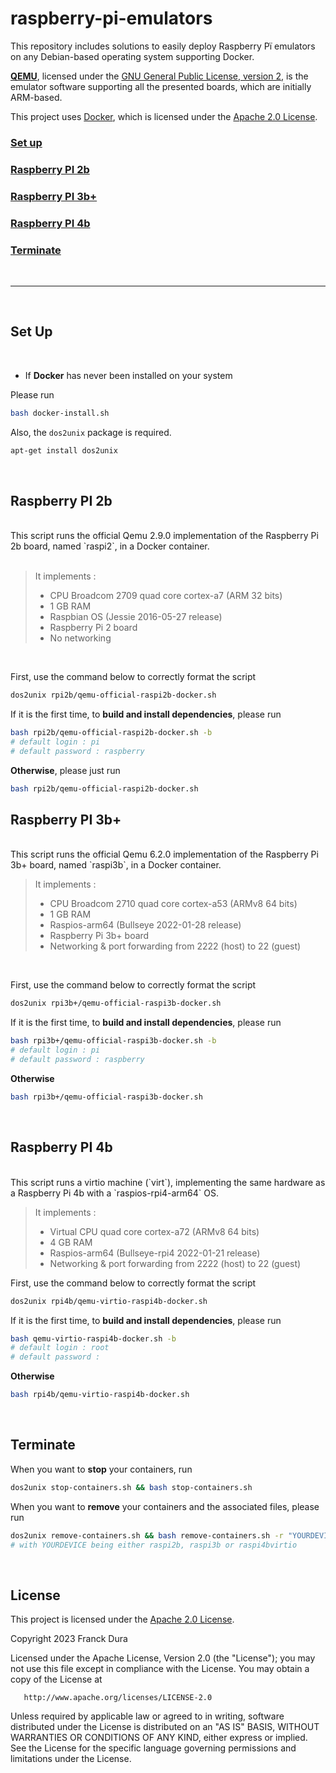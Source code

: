 # raspberry-pi-emulators
This repository includes solutions to easily deploy Raspberry Pï emulators on any Debian-based operating system supporting Docker.

[**QEMU**]("https://github.com/qemu/qemu"), licensed under the [GNU General
Public License, version 2]("https://github.com/qemu/qemu/blob/master/COPYING"), is the emulator software supporting all the presented boards, which are initially ARM-based. 

This project uses [Docker]("https://github.com/docker/docker-ce-packaging"), which is licensed under the [Apache 2.0 License]("https://github.com/docker/docker-ce-packaging/blob/master/LICENSE").

### **[Set up](#setup)**<br>
### **[Raspberry PI 2b](#rpi2b)**<br>
### **[Raspberry PI 3b+](#rpi3b)**<br>
### **[Raspberry PI 4b](#rpi4b)**<br>
### **[Terminate](#terminate)**<br>


<br>

---

<br>


## <a id="setup"></a>**Set Up**

<br>

- If **Docker** has never been installed on your system

Please run


```Bash
bash docker-install.sh
```

Also, the `dos2unix` package is required.

```Bash
apt-get install dos2unix
```



<br>

## <a id="rpi2b"></a>**Raspberry PI 2b**
<br>
This script runs the official Qemu 2.9.0 implementation of the Raspberry Pi 2b board, named `raspi2`, in a Docker container.
<br><br>

> It implements :
> - CPU Broadcom 2709 quad core cortex-a7 (ARM 32 bits)
> - 1 GB RAM
> - Raspbian OS (Jessie 2016-05-27 release)
> - Raspberry Pi 2 board
> - No networking

<br>


First, use the command below to correctly format the script

```bash
dos2unix rpi2b/qemu-official-raspi2b-docker.sh
```
If it is the first time, to **build and install dependencies**, please run
```bash
bash rpi2b/qemu-official-raspi2b-docker.sh -b
# default login : pi
# default password : raspberry
```
**Otherwise**, please just run
```bash
bash rpi2b/qemu-official-raspi2b-docker.sh
``` 

## <a id="rpi3b"></a>**Raspberry PI 3b+**
<br>
This script runs the official Qemu 6.2.0 implementation of the Raspberry Pi 3b+ board, named `raspi3b`, in a Docker container.

<br>

> It implements :
> - CPU Broadcom 2710 quad core cortex-a53 (ARMv8 64 bits)
> - 1 GB RAM
> - Raspios-arm64 (Bullseye 2022-01-28 release)
> - Raspberry Pi 3b+ board
> - Networking & port forwarding from 2222 (host) to 22 (guest)


<br>

First, use the command below to correctly format the script 
```bash
dos2unix rpi3b+/qemu-official-raspi3b-docker.sh
```
If it is the first time, to **build and install dependencies**, please run
```bash
bash rpi3b+/qemu-official-raspi3b-docker.sh -b
# default login : pi
# default password : raspberry
```
**Otherwise** 
```bash
bash rpi3b+/qemu-official-raspi3b-docker.sh
``` 

<br>

## <a id="rpi4b"></a>**Raspberry PI 4b**
<br>
This script runs a virtio machine (`virt`), implementing the same hardware as a Raspberry Pi 4b with a `raspios-rpi4-arm64` OS.

<br>

> It implements :
> - Virtual CPU quad core cortex-a72 (ARMv8 64 bits)
> - 4 GB RAM
> - Raspios-arm64 (Bullseye-rpi4 2022-01-21 release)
> - Networking & port forwarding from 2222 (host) to 22 (guest)

First, use the command below to correctly format the script 
```bash
dos2unix rpi4b/qemu-virtio-raspi4b-docker.sh
```
If it is the first time, to **build and install dependencies**, please run
```bash
bash qemu-virtio-raspi4b-docker.sh -b
# default login : root
# default password : 
```
**Otherwise** 
```bash
bash rpi4b/qemu-virtio-raspi4b-docker.sh
``` 
<br>

## <a id="terminate"></a>**Terminate**

When you want to **stop** your containers, run
```bash
dos2unix stop-containers.sh && bash stop-containers.sh
```

When you want to **remove** your containers and the associated files, please run
```bash
dos2unix remove-containers.sh && bash remove-containers.sh -r "YOURDEVICE"
# with YOURDEVICE being either raspi2b, raspi3b or raspi4bvirtio
```

<br>

## **License**
This project is licensed under the [Apache 2.0 License](https://www.apache.org/licenses/LICENSE-2.0.txt).

Copyright 2023 Franck Dura

Licensed under the Apache License, Version 2.0 (the "License");
   you may not use this file except in compliance with the License.
   You may obtain a copy of the License at

       http://www.apache.org/licenses/LICENSE-2.0

   Unless required by applicable law or agreed to in writing, software
   distributed under the License is distributed on an "AS IS" BASIS,
   WITHOUT WARRANTIES OR CONDITIONS OF ANY KIND, either express or implied.
   See the License for the specific language governing permissions and
   limitations under the License.

